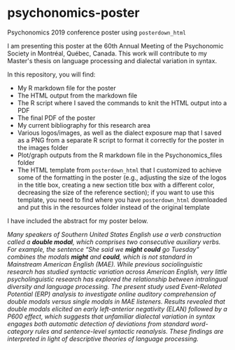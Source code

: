 # psychonomics-poster
Psychonomics 2019 conference poster using `posterdown_html`

I am presenting this poster at the 60th Annual Meeting of the Psychonomic Society in Montréal, Québec, Canada. This work will contribute to my Master's thesis on language processing and dialectal variation in syntax.

In this repository, you will find:
- My R markdown file for the poster
- The HTML output from the markdown file
- The R script where I saved the commands to knit the HTML output into a PDF
- The final PDF of the poster
- My current bibliography for this research area
- Various logos/images, as well as the dialect exposure map that I saved as a PNG from a separate R script to format it correctly for the poster in the images folder
- Plot/graph outputs from the R markdown file in the Psychonomics_files folder
- The HTML template from `posterdown_html` that I customized to achieve some of the formatting in the poster (e.g., adjusting the size of the logos in the title box, creating a new section title box with a different color, decreasing the size of the reference section); if you want to use this template, you need to find where you have `posterdown_html` downloaded and put this in the resources folder instead of the original template

I have included the abstract for my poster below.

*Many speakers of Southern United States English use a verb construction called a **double modal**, which comprises two consecutive auxiliary verbs. For example, the sentence “She said we **might could** go Tuesday” combines the modals **might** and **could**, which is not standard in Mainstream American English (MAE). While previous sociolinguistic research has studied syntactic variation across American English, very little psycholinguistic research has explored the relationship between intralingual diversity and language processing. The present study used Event-Related Potential (ERP) analysis to investigate online auditory comprehension of double modals versus single modals in MAE listeners. Results revealed that double modals elicited an early left-anterior negativity (ELAN) followed by a P600 effect, which suggests that unfamiliar dialectal variation in syntax engages both automatic detection of deviations from standard word-category rules and sentence-level syntactic reanalysis. These findings are interpreted in light of descriptive theories of language processing.*

